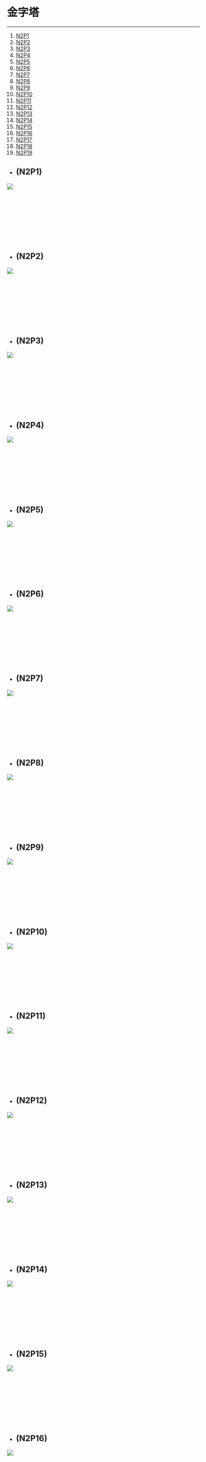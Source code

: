 # 金字塔
***

1. [N2P1](#n2p1)
2. [N2P2](#n2p2)
3. [N2P3](#n2p3)
4. [N2P4](#n2p4)
5. [N2P5](#n2p5)
6. [N2P6](#n2p6)
7. [N2P7](#n2p7)
8. [N2P8](#n2p8)
9. [N2P9](#n2p9)
10. [N2P10](#n2p10)
11. [N2P11](#n2p11)
12. [N2P12](#n2p12)
13. [N2P13](#n2p13)
14. [N2P14](#n2p14)
15. [N2P15](#n2p15)
16. [N2P16](#n2p16)
17. [N2P17](#n2p17)
18. [N2P18](#n2p18)
19. [N2P19](#n2p19)


- ## (N2P1)
![](img/N2P1.png)



<br><br><br><br><br><br><br>




- ## (N2P2)
![](img/N2P2.png)



<br><br><br><br><br><br><br>




- ## (N2P3)
![](img/N2P3.png)



<br><br><br><br><br><br><br>




- ## (N2P4)
![](img/N2P4.png)



<br><br><br><br><br><br><br>




- ## (N2P5)
![](img/N2P5.png)



<br><br><br><br><br><br><br>




- ## (N2P6)
![](img/N2P6.png)



<br><br><br><br><br><br><br>




- ## (N2P7)
![](img/N2P7.png)



<br><br><br><br><br><br><br>




- ## (N2P8)
![](img/N2P8.png)



<br><br><br><br><br><br><br>




- ## (N2P9)
![](img/N2P9.png)



<br><br><br><br><br><br><br>




- ## (N2P10)
![](img/N2P10.png)



<br><br><br><br><br><br><br>




- ## (N2P11)
![](img/N2P11.png)



<br><br><br><br><br><br><br>




- ## (N2P12)
![](img/N2P12.png)



<br><br><br><br><br><br><br>




- ## (N2P13)
![](img/N2P13.png)



<br><br><br><br><br><br><br>




- ## (N2P14)
![](img/N2P14.png)



<br><br><br><br><br><br><br>




- ## (N2P15)
![](img/N2P15.png)



<br><br><br><br><br><br><br>




- ## (N2P16)
![](img/N2P16.png)



<br><br><br><br><br><br><br>




- ## (N2P17)
![](img/N2P17.png)



<br><br><br><br><br><br><br>




- ## (N2P18)
![](img/N2P18.png)



<br><br><br><br><br><br><br>




- ## (N2P19)
![](img/N2POther.png)



<br><br><br><br><br><br><br>
